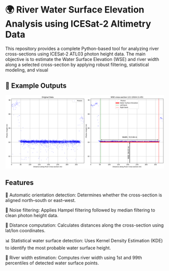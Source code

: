 # 🌍 River Water Surface Elevation Analysis using ICESat-2 Altimetry Data

This repository provides a complete Python-based tool for analyzing river cross-sections using ICESat-2 ATL03 photon height data. The main objective is to estimate the Water Surface Elevation (WSE) and river width along a selected cross-section by applying robust filtering, statistical modeling, and visual

## 📸 Example Outputs

![image alt](https://github.com/SaeidDaliriSusefi/RiverWSE-Estimation/blob/e3f9595084c16ef02e258e8cd3c0a8841ba64bf1/Images/River__.png)

## Features
📐 Automatic orientation detection: Determines whether the cross-section is aligned north–south or east–west.

🧹 Noise filtering: Applies Hampel filtering followed by median filtering to clean photon height data.

📏 Distance computation: Calculates distances along the cross-section using lat/lon coordinates.

📊 Statistical water surface detection: Uses Kernel Density Estimation (KDE) to identify the most probable water surface height.

📌 River width estimation: Computes river width using 1st and 99th percentiles of detected water surface points.

